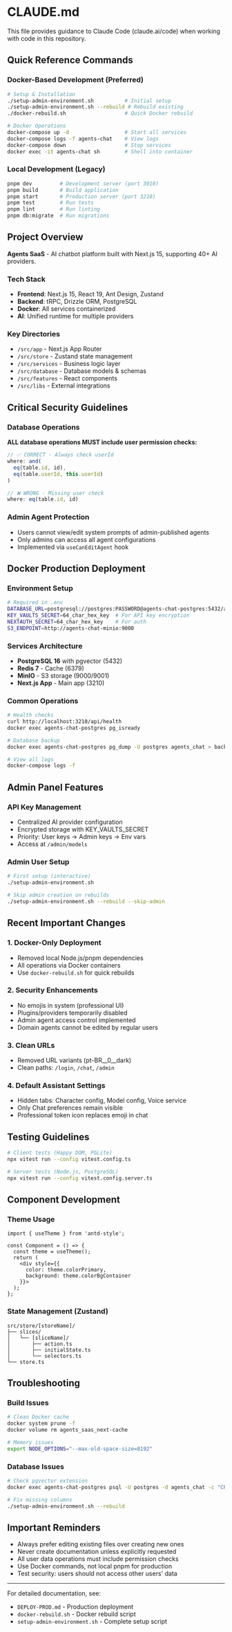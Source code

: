 # CLAUDE.md

This file provides guidance to Claude Code (claude.ai/code) when working with code in this repository.

## Quick Reference Commands

### Docker-Based Development (Preferred)

```bash
# Setup & Installation
./setup-admin-environment.sh          # Initial setup
./setup-admin-environment.sh --rebuild # Rebuild existing
./docker-rebuild.sh                   # Quick Docker rebuild

# Docker Operations
docker-compose up -d                  # Start all services
docker-compose logs -f agents-chat    # View logs
docker-compose down                   # Stop services
docker exec -it agents-chat sh        # Shell into container
```

### Local Development (Legacy)

```bash
pnpm dev         # Development server (port 3010)
pnpm build       # Build application
pnpm start       # Production server (port 3210)
pnpm test        # Run tests
pnpm lint        # Run linting
pnpm db:migrate  # Run migrations
```

## Project Overview

**Agents SaaS** - AI chatbot platform built with Next.js 15, supporting 40+ AI providers.

### Tech Stack
- **Frontend**: Next.js 15, React 19, Ant Design, Zustand
- **Backend**: tRPC, Drizzle ORM, PostgreSQL
- **Docker**: All services containerized
- **AI**: Unified runtime for multiple providers

### Key Directories
- `/src/app` - Next.js App Router
- `/src/store` - Zustand state management
- `/src/services` - Business logic layer
- `/src/database` - Database models & schemas
- `/src/features` - React components
- `/src/libs` - External integrations

## Critical Security Guidelines

### Database Operations
**ALL database operations MUST include user permission checks:**

```typescript
// ✅ CORRECT - Always check userId
where: and(
  eq(table.id, id),
  eq(table.userId, this.userId)
)

// ❌ WRONG - Missing user check
where: eq(table.id, id)
```

### Admin Agent Protection
- Users cannot view/edit system prompts of admin-published agents
- Only admins can access all agent configurations
- Implemented via `useCanEditAgent` hook

## Docker Production Deployment

### Environment Setup
```bash
# Required in .env
DATABASE_URL=postgresql://postgres:PASSWORD@agents-chat-postgres:5432/agents_chat
KEY_VAULTS_SECRET=64_char_hex_key  # For API key encryption
NEXTAUTH_SECRET=64_char_hex_key    # For auth
S3_ENDPOINT=http://agents-chat-minio:9000
```

### Services Architecture
- **PostgreSQL 16** with pgvector (5432)
- **Redis 7** - Cache (6379)
- **MinIO** - S3 storage (9000/9001)
- **Next.js App** - Main app (3210)

### Common Operations
```bash
# Health checks
curl http://localhost:3210/api/health
docker exec agents-chat-postgres pg_isready

# Database backup
docker exec agents-chat-postgres pg_dump -U postgres agents_chat > backup.sql

# View all logs
docker-compose logs -f
```

## Admin Panel Features

### API Key Management
- Centralized AI provider configuration
- Encrypted storage with KEY_VAULTS_SECRET
- Priority: User keys → Admin keys → Env vars
- Access at `/admin/models`

### Admin User Setup
```bash
# First setup (interactive)
./setup-admin-environment.sh

# Skip admin creation on rebuilds
./setup-admin-environment.sh --rebuild --skip-admin
```

## Recent Important Changes

### 1. **Docker-Only Deployment**
- Removed local Node.js/pnpm dependencies
- All operations via Docker containers
- Use `docker-rebuild.sh` for quick rebuilds

### 2. **Security Enhancements**
- No emojis in system (professional UI)
- Plugins/providers temporarily disabled
- Admin agent access control implemented
- Domain agents cannot be edited by regular users

### 3. **Clean URLs**
- Removed URL variants (pt-BR__0__dark)
- Clean paths: `/login`, `/chat`, `/admin`

### 4. **Default Assistant Settings**
- Hidden tabs: Character config, Model config, Voice service
- Only Chat preferences remain visible
- Professional token icon replaces emoji in chat

## Testing Guidelines

```bash
# Client tests (Happy DOM, PGLite)
npx vitest run --config vitest.config.ts

# Server tests (Node.js, PostgreSQL)
npx vitest run --config vitest.config.server.ts
```

## Component Development

### Theme Usage
```tsx
import { useTheme } from 'antd-style';

const Component = () => {
  const theme = useTheme();
  return (
    <div style={{ 
      color: theme.colorPrimary,
      background: theme.colorBgContainer 
    }}>
  );
};
```

### State Management (Zustand)
```
src/store/[storeName]/
├── slices/
│   └── [sliceName]/
│       ├── action.ts
│       ├── initialState.ts
│       └── selectors.ts
└── store.ts
```

## Troubleshooting

### Build Issues
```bash
# Clean Docker cache
docker system prune -f
docker volume rm agents_saas_next-cache

# Memory issues
export NODE_OPTIONS="--max-old-space-size=8192"
```

### Database Issues
```bash
# Check pgvector extension
docker exec agents-chat-postgres psql -U postgres -d agents_chat -c "CREATE EXTENSION IF NOT EXISTS vector;"

# Fix missing columns
./setup-admin-environment.sh --rebuild
```

## Important Reminders

- Always prefer editing existing files over creating new ones
- Never create documentation unless explicitly requested
- All user data operations must include permission checks
- Use Docker commands, not local pnpm for production
- Test security: users should not access other users' data

---

For detailed documentation, see:
- `DEPLOY-PROD.md` - Production deployment
- `docker-rebuild.sh` - Docker rebuild script
- `setup-admin-environment.sh` - Complete setup script